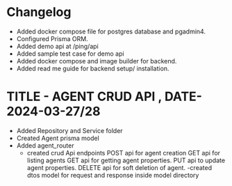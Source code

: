 # Changelog

 - Added docker compose file for postgres database and pgadmin4.
 - Configured Prisma ORM.
 - Added demo api at /ping/api
 - Added sample test case for demo api
 - Added docker compose and image builder for backend.
 - Added read me guide for backend setup/ installation.

# TITLE - AGENT CRUD API , DATE- 2024-03-27/28 
 - Added Repository and Service folder 
 - Created Agent prisma model
 - Added agent_router 
   - created crud Api endpoints 
     POST api for agent creation
     GET api for listing agents
     GET api for getting agent properties.
     PUT api to update agent properties.
     DELETE api for soft deletion of agent.
 -created dtos model for request and response inside model directory

